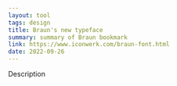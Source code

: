 ```yaml
---
layout: tool
tags: design
title: Braun's new typeface
summary: summary of Braun bookmark
link: https://www.iconwerk.com/braun-font.html
date: 2022-09-26
---
```

Description